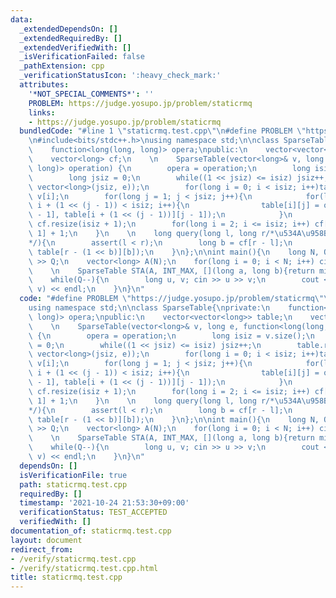 ```yaml
---
data:
  _extendedDependsOn: []
  _extendedRequiredBy: []
  _extendedVerifiedWith: []
  _isVerificationFailed: false
  _pathExtension: cpp
  _verificationStatusIcon: ':heavy_check_mark:'
  attributes:
    '*NOT_SPECIAL_COMMENTS*': ''
    PROBLEM: https://judge.yosupo.jp/problem/staticrmq
    links:
    - https://judge.yosupo.jp/problem/staticrmq
  bundledCode: "#line 1 \"staticrmq.test.cpp\"\n#define PROBLEM \"https://judge.yosupo.jp/problem/staticrmq\"\
    \n#include<bits/stdc++.h>\nusing namespace std;\n\nclass SparseTable{\nprivate:\n\
    \    function<long(long, long)> opera;\npublic:\n    vector<vector<long>> table;\n\
    \    vector<long> cf;\n    \n    SparseTable(vector<long>& v, long e, function<long(long,\
    \ long)> operation) {\n        opera = operation;\n        long isiz = v.size();\n\
    \        long jsiz = 0;\n        while((1 << jsiz) <= isiz) jsiz++;\n        table.resize(isiz,\
    \ vector<long>(jsiz, e));\n        for(long i = 0; i < isiz; i++)table[i][0] =\
    \ v[i];\n        for(long j = 1; j < jsiz; j++){\n            for(long i = 0;\
    \ i + (1 << (j - 1)) < isiz; i++){\n                table[i][j] = opera(table[i][j\
    \ - 1], table[i + (1 << (j - 1))][j - 1]);\n            }\n        }\n       \
    \ cf.resize(isiz + 1);\n        for(long i = 2; i <= isiz; i++) cf[i] = cf[i >>\
    \ 1] + 1;\n    }\n    \n    long query(long l, long r/*\u534A\u958B\u533A\u9593\
    */){\n        assert(l < r);\n        long b = cf[r - l];\n        return opera(table[l][b],\
    \ table[r - (1 << b)][b]);\n    }\n};\n\nint main(){\n    long N, Q; cin >> N\
    \ >> Q;\n    vector<long> A(N);\n    for(long i = 0; i < N; i++) cin >> A[i];\n\
    \    \n    SparseTable STA(A, INT_MAX, [](long a, long b){return min(a, b);});\n\
    \    while(Q--){\n        long u, v; cin >> u >> v;\n        cout << STA.query(u,\
    \ v) << endl;\n    }\n}\n"
  code: "#define PROBLEM \"https://judge.yosupo.jp/problem/staticrmq\"\n#include<bits/stdc++.h>\n\
    using namespace std;\n\nclass SparseTable{\nprivate:\n    function<long(long,\
    \ long)> opera;\npublic:\n    vector<vector<long>> table;\n    vector<long> cf;\n\
    \    \n    SparseTable(vector<long>& v, long e, function<long(long, long)> operation)\
    \ {\n        opera = operation;\n        long isiz = v.size();\n        long jsiz\
    \ = 0;\n        while((1 << jsiz) <= isiz) jsiz++;\n        table.resize(isiz,\
    \ vector<long>(jsiz, e));\n        for(long i = 0; i < isiz; i++)table[i][0] =\
    \ v[i];\n        for(long j = 1; j < jsiz; j++){\n            for(long i = 0;\
    \ i + (1 << (j - 1)) < isiz; i++){\n                table[i][j] = opera(table[i][j\
    \ - 1], table[i + (1 << (j - 1))][j - 1]);\n            }\n        }\n       \
    \ cf.resize(isiz + 1);\n        for(long i = 2; i <= isiz; i++) cf[i] = cf[i >>\
    \ 1] + 1;\n    }\n    \n    long query(long l, long r/*\u534A\u958B\u533A\u9593\
    */){\n        assert(l < r);\n        long b = cf[r - l];\n        return opera(table[l][b],\
    \ table[r - (1 << b)][b]);\n    }\n};\n\nint main(){\n    long N, Q; cin >> N\
    \ >> Q;\n    vector<long> A(N);\n    for(long i = 0; i < N; i++) cin >> A[i];\n\
    \    \n    SparseTable STA(A, INT_MAX, [](long a, long b){return min(a, b);});\n\
    \    while(Q--){\n        long u, v; cin >> u >> v;\n        cout << STA.query(u,\
    \ v) << endl;\n    }\n}\n"
  dependsOn: []
  isVerificationFile: true
  path: staticrmq.test.cpp
  requiredBy: []
  timestamp: '2021-10-24 21:53:30+09:00'
  verificationStatus: TEST_ACCEPTED
  verifiedWith: []
documentation_of: staticrmq.test.cpp
layout: document
redirect_from:
- /verify/staticrmq.test.cpp
- /verify/staticrmq.test.cpp.html
title: staticrmq.test.cpp
---
```

